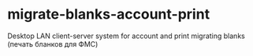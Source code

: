 # migrate-blanks-account-print
Desktop LAN client-server system for account and print migrating blanks (печать бланков для ФМС)
